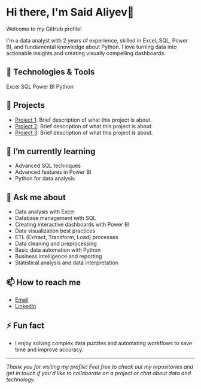 # Hi there, I'm Said Aliyev👋

Welcome to my GitHub profile! 

I'm a data analyst with 2 years of experience, skilled in Excel, SQL, Power BI, and fundamental knowledge about Python. 
I love turning data into actionable insights and creating visually compelling dashboards.

## 🔧 Technologies & Tools

Excel
SQL
Power BI
Python

## 🔭 Projects

- [Project 1](https://github.com/yourusername/project1): Brief description of what this project is about.
- [Project 2](https://github.com/yourusername/project2): Brief description of what this project is about.
- [Project 3](https://github.com/yourusername/project3): Brief description of what this project is about.

## 🌱 I’m currently learning

- Advanced SQL techniques
- Advanced features in Power BI
- Python for data analysis

## 💬 Ask me about

- Data analysis with Excel
- Database management with SQL
- Creating interactive dashboards with Power BI
- Data visualization best practices
- ETL (Extract, Transform, Load) processes
- Data cleaning and preprocessing
- Basic data automation with Python
- Business intelligence and reporting
- Statistical analysis and data interpretation

## 📫 How to reach me

- [Email](mailto:aliyevmsaid@gmail.com)
- [LinkedIn](https://www.linkedin.com/in/saidaliyev/)

## ⚡ Fun fact

- I enjoy solving complex data puzzles and automating workflows to save time and improve accuracy.

---

*Thank you for visiting my profile! Feel free to check out my repositories and get in touch if you'd like to collaborate on a project or chat about data and technology.*



<!---
SaidAliyev1/SaidAliyev1 is a ✨ special ✨ repository because its `README.md` (this file) appears on your GitHub profile.
You can click the Preview link to take a look at your changes.
--->
